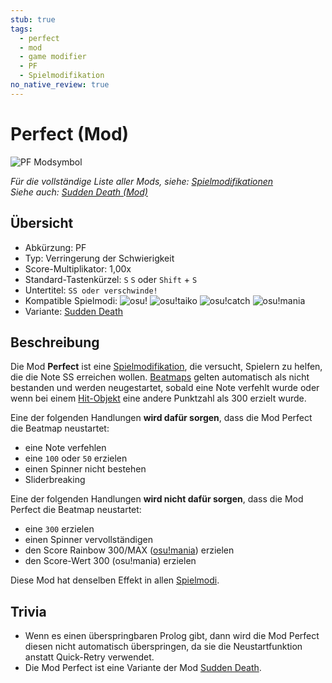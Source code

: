 ```yaml
---
stub: true
tags:
  - perfect
  - mod
  - game modifier
  - PF
  - Spielmodifikation
no_native_review: true
---
```


# Perfect (Mod)

![PF Modsymbol](/wiki/shared/mods/PF.png "Perfect (PF) Modsymbol")

*Für die vollständige Liste aller Mods, siehe: [Spielmodifikationen](/wiki/Gameplay/Game_modifier)*\
*Siehe auch: [Sudden Death (Mod)](/wiki/Gameplay/Game_modifier/Sudden_Death)*

## Übersicht

- Abkürzung: PF
- Typ: Verringerung der Schwierigkeit
- Score-Multiplikator: 1,00x
- Standard-Tastenkürzel: `S` `S` oder `Shift` + `S`
- Untertitel: `SS oder verschwinde!`
- Kompatible Spielmodi: ![][osu!] ![][osu!taiko] ![][osu!catch] ![][osu!mania]
- Variante: [Sudden Death](/wiki/Gameplay/Game_modifier/Sudden_Death)

## Beschreibung

Die Mod **Perfect** ist eine [Spielmodifikation](/wiki/Gameplay/Game_modifier), die versucht, Spielern zu helfen, die die Note SS erreichen wollen. [Beatmaps](/wiki/Beatmap) gelten automatisch als nicht bestanden und werden neugestartet, sobald eine Note verfehlt wurde oder wenn bei einem [Hit-Objekt](/wiki/Gameplay/Hit_object) eine andere Punktzahl als 300 erzielt wurde.

Eine der folgenden Handlungen **wird dafür sorgen**, dass die Mod Perfect die Beatmap neustartet:

- eine Note verfehlen
- eine `100` oder `50` erzielen
- einen Spinner nicht bestehen
- Sliderbreaking

Eine der folgenden Handlungen **wird nicht dafür sorgen**, dass die Mod Perfect die Beatmap neustartet:

- eine `300` erzielen
- einen Spinner vervollständigen
- den Score Rainbow 300/MAX ([osu!mania](/wiki/Game_mode/osu!mania)) erzielen
- den Score-Wert 300 (osu!mania) erzielen

Diese Mod hat denselben Effekt in allen [Spielmodi](/wiki/Game_mode).

## Trivia

- Wenn es einen überspringbaren Prolog gibt, dann wird die Mod Perfect diesen nicht automatisch überspringen, da sie die Neustartfunktion anstatt Quick-Retry verwendet.
- Die Mod Perfect ist eine Variante der Mod [Sudden Death](/wiki/Gameplay/Game_modifier/Sudden_Death).

[osu!]: /wiki/shared/mode/osu.png "osu!"
[osu!taiko]: /wiki/shared/mode/taiko.png "osu!taiko"
[osu!catch]: /wiki/shared/mode/catch.png "osu!catch"
[osu!mania]: /wiki/shared/mode/mania.png "osu!mania"
